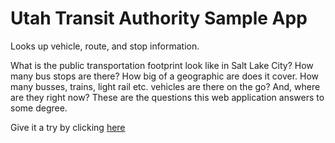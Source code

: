 # Utah Transit Authority Sample App
Looks up vehicle, route, and stop information.

What is the public transportation footprint look like in Salt Lake City? How many bus stops are there? How big of a geographic are does it cover. How many busses, trains, light rail etc. vehicles are there on the go? And, where are they right now? These are the questions this web application answers to some degree.

Give it a try by clicking [here](https://OpenSaltLake.github.io/uta/)